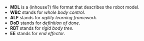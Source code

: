 * **MDL** is a (inhouse?) file format that describes the robot model.
* **WBC** stands for _whole body control_.
* **ALF** stands for _agility learning framework_.
* **DoD** stands for _definition of done_.
* **RBT** stands for _rigid body tree_.
* **EE** stands for _end effector_.
